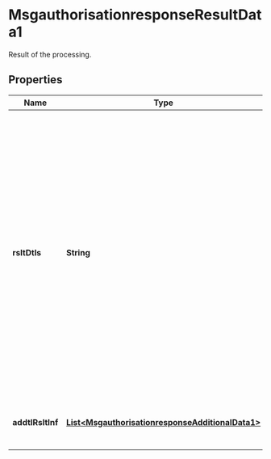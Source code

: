 

# MsgauthorisationresponseResultData1

Result of the processing.

## Properties

| Name | Type | Description | Notes |
|------------ | ------------- | ------------- | -------------|
|**rsltDtls** | **String** | The code identifying if the transaction was approved, or if it was declined, the reason for the rejection or the action required of the Acceptor. The code can also identify the disposition of a previous message or an action taken as a result of receipt of a previous message. |  [optional] |
|**addtlRsltInf** | [**List&lt;MsgauthorisationresponseAdditionalData1&gt;**](MsgauthorisationresponseAdditionalData1.md) | Additional result information to be conveyed. |  [optional] |



